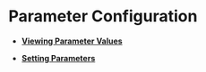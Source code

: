 # Parameter Configuration

-   **[Viewing Parameter Values](viewing-parameter-values.md)**  

-   **[Setting Parameters](setting-parameters.md)**  
